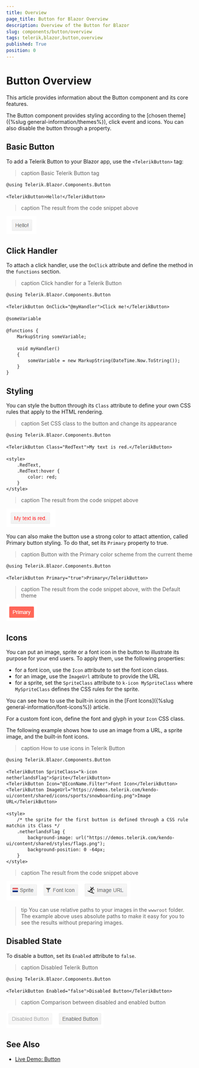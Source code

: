 ```yaml
---
title: Overview
page_title: Button for Blazor Overview
description: Overview of the Button for Blazor
slug: components/button/overview
tags: telerik,blazor,button,overview
published: True
position: 0
---
```


# Button Overview

This article provides information about the Button component and its core features.

The Button component provides styling according to the [chosen theme]({%slug general-information/themes%}), click event and icons. You can also disable the button through a property.

## Basic Button

To add a Telerik Button to your Blazor app, use the `<TelerikButton>` tag:

>caption Basic Telerik Button tag

````CSHTML
@using Telerik.Blazor.Components.Button

<TelerikButton>Hello!</TelerikButton>
````

>caption The result from the code snippet above

![](images/basic-button.png)

## Click Handler

To attach a click handler, use the `OnClick` attribute and define the method in the `functions` section. 

>caption Click handler for a Telerik Button

````CSHTML
@using Telerik.Blazor.Components.Button

<TelerikButton OnClick="@myHandler">Click me!</TelerikButton>

@someVariable

@functions {
	MarkupString someVariable;

	void myHandler()
	{
		someVariable = new MarkupString(DateTime.Now.ToString());
	}
}
````

## Styling

You can style the button through its `Class` attribute to define your own CSS rules that apply to the HTML rendering.

>caption Set CSS class to the button and change its appearance

````CSHTML
@using Telerik.Blazor.Components.Button

<TelerikButton Class="RedText">My text is red.</TelerikButton>

<style>
	.RedText,
	.RedText:hover {
		color: red;
	}
</style>
````

>caption The result from the code snippet above

![](images/red-button.png)

You can also make the button use a strong color to attact attention, called Primary button styling. To do that, set its `Primary` property to true.

>caption Button with the Primary color scheme from the current theme

````CSHTML
@using Telerik.Blazor.Components.Button

<TelerikButton Primary="true">Primary</TelerikButton>
````

>caption The result from the code snippet above, with the Default theme

![](images/primary-button.png)

## Icons

You can put an image, sprite or a font icon in the button to illustrate its purpose for your end users. To apply them, use the following properties:

* for a font icon, use the `Icon` attribute to set the font icon class.
* for an image, use the `ImageUrl` attribute to provide the URL
* for a sprite, set the `SpriteClass` attribute to `k-icon MySpriteClass` where `MySpriteClass` defines the CSS rules for the sprite.

You can see how to use the built-in icons in the [Font Icons]({%slug  general-information/font-icons%}) article.

For a custom font icon, define the font and glyph in your `Icon` CSS class.

The following example shows how to use an image from a URL, a sprite image, and the built-in font icons.

>caption How to use icons in Telerik Button

````CSHTML
@using Telerik.Blazor.Components.Button

<TelerikButton SpriteClass="k-icon netherlandsFlag">Sprite</TelerikButton>
<TelerikButton Icon="@IconName.Filter">Font Icon</TelerikButton>
<TelerikButton ImageUrl="https://demos.telerik.com/kendo-ui/content/shared/icons/sports/snowboarding.png">Image URL</TelerikButton>

<style>
    /* the sprite for the first button is defined through a CSS rule matchin its Class */
    .netherlandsFlag {
        background-image: url("https://demos.telerik.com/kendo-ui/content/shared/styles/flags.png");
        background-position: 0 -64px;
    }
</style>
````

>caption The result from the code snippet above

![](images/icon-buttons.png)

>tip You can use relative paths to your images in the `wwwroot` folder. The example above uses absolute paths to make it easy for you to see the results without preparing images.

## Disabled State

To disable a button, set its `Enabled` attribute to `false`.

>caption Disabled Telerik Button

````CSHTML
@using Telerik.Blazor.Components.Button

<TelerikButton Enabled="false">Disabled Button</TelerikButton>
````

>caption Comparison between disabled and enabled button

![](images/disabled-button.png)

## See Also

  * [Live Demo: Button](https://demos.telerik.com/blazor/button/index)
   
  